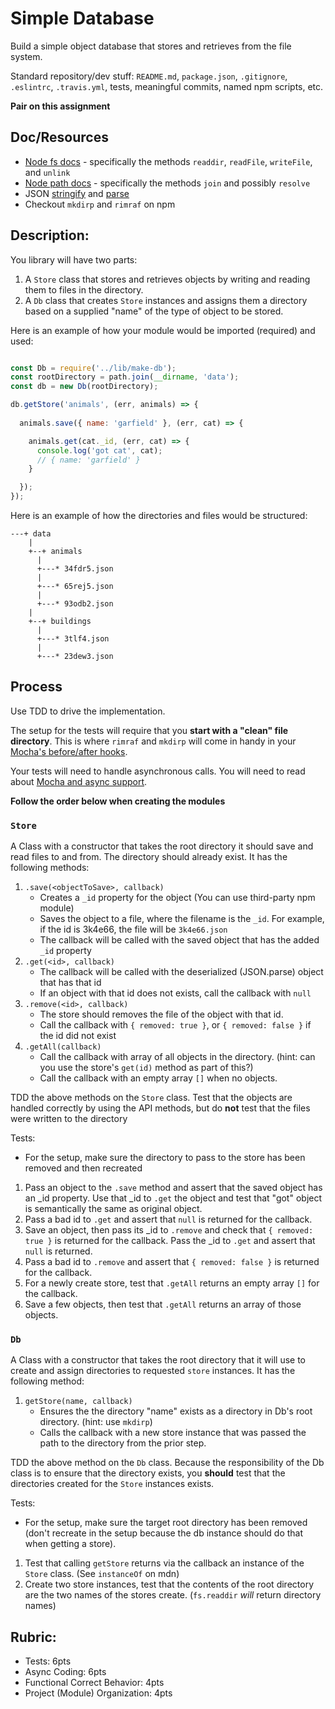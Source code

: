 Simple Database
===

Build a simple object database that stores and retrieves from the file system.

Standard repository/dev stuff: `README.md`, `package.json`, `.gitignore`, `.eslintrc`, `.travis.yml`, tests, meaningful commits, named npm scripts, etc.

**Pair on this assignment**

## Doc/Resources
* [Node fs docs](https://nodejs.org/api/fs.html) - specifically the methods `readdir`, `readFile`, `writeFile`, and `unlink`
* [Node path docs](https://nodejs.org/api/path.html) - specifically the methods `join` and possibly `resolve`
* JSON [stringify](https://developer.mozilla.org/en-US/docs/Web/JavaScript/Reference/Global_Objects/JSON/stringify)
and [parse](https://developer.mozilla.org/en-US/docs/Web/JavaScript/Reference/Global_Objects/JSON/parse)
* Checkout `mkdirp` and `rimraf` on npm

## Description:

You library will have two parts:

1. A `Store` class that stores and retrieves objects by writing and reading them to files in the directory.
2. A `Db` class that creates `Store` instances and assigns them a directory based on a supplied "name" of the type of object to be stored.

Here is an example of how your module would be imported (required) and used:

```js

const Db = require('../lib/make-db');
const rootDirectory = path.join(__dirname, 'data');
const db = new Db(rootDirectory);

db.getStore('animals', (err, animals) => {
  
  animals.save({ name: 'garfield' }, (err, cat) => {

    animals.get(cat._id, (err, cat) => {
      console.log('got cat', cat);
      // { name: 'garfield' }
    } 

  });
});
```

Here is an example of how the directories and files would be structured:

```
---+ data
    |
    +--+ animals
      |
      +---* 34fdr5.json
      |
      +---* 65rej5.json
      |
      +---* 93odb2.json
    |
    +--+ buildings
      |
      +---* 3tlf4.json
      |
      +---* 23dew3.json
```

## Process

Use TDD to drive the implementation. 

The setup for the tests will require that you **start with a "clean" file directory**. This is where `rimraf` and `mkdirp` will come in handy in your [Mocha's before/after hooks](https://mochajs.org/#hooks). 

Your tests will need to handle asynchronous calls.  You will need to read about [Mocha and async support](https://mochajs.org/#asynchronous-code).

**Follow the order below when creating the modules**

### `Store`

A Class with a constructor that takes the root directory it should save and read files to and from. The directory should already exist. It has the following methods:

1. `.save(<objectToSave>, callback)`
    * Creates a `_id` property for the object (You can use third-party npm module)
    * Saves the object to a file, where the filename is the `_id`. For example, if the id is 3k4e66, the file will be `3k4e66.json`
    * The callback will be called with the saved object that has the added `_id` property
1. `.get(<id>, callback)`
    * The callback will be called with the deserialized (JSON.parse) object that has that id
    * If an object with that id does not exists, call the callback with `null`
1. `.remove(<id>, callback)`
    * The store should removes the file of the object with that id.
    * Call the callback with `{ removed: true }`, or `{ removed: false }` if the id did not exist
1. `.getAll(callback)`
    * Call the callback with array of all objects in the directory. (hint: can you use the store's `get(id)` method as part of this?) 
    * Call the callback with an empty array `[]` when no objects.

TDD the above methods on the `Store` class. Test that the objects are handled correctly by using the API methods, but do **not** test that the files were written to the directory

Tests:

* For the setup, make sure the directory to pass to the store has been removed and then
recreated

1. Pass an object to the `.save` method and assert that the saved object has an _id property. Use that _id to `.get` the object and test that "got" object is semantically the same as original object.
2. Pass a bad id to `.get` and assert that `null` is returned for the callback.
3. Save an object, then pass its _id to `.remove` and check that `{ removed: true }` is returned
for the callback. Pass the _id to `.get` and assert that `null` is returned.
4. Pass a bad id to `.remove` and assert that `{ removed: false }` is returned
for the callback.
5. For a newly create store, test that `.getAll` returns an empty array `[]` for the callback.
6. Save a few objects, then test that `.getAll` returns an array of those objects.

### `Db`

A Class with a constructor that takes the root directory that it will use to create and assign directories to requested `store` instances. It has the following method:


1. `getStore(name, callback)`
    * Ensures the the directory "name" exists as a directory in Db's root directory. (hint: use `mkdirp`)
    * Calls the callback with a new store instance that was passed the path to the directory from the prior step.
   
TDD the above method on the `Db` class. Because the responsibility of the Db class is to ensure that the directory exists, you **should** test that the directories created for the `Store` instances exists.

Tests:

* For the setup, make sure the target root directory has been removed (don't recreate in the setup because the db instance should do that when getting a store).

1. Test that calling `getStore` returns via the callback an instance of the `Store` class. (See `instanceOf` on mdn) 
1. Create two store instances, test that the contents of the root directory are the two names of the stores create. (`fs.readdir` _will_ return directory names)

## Rubric:

* Tests: 6pts
* Async Coding: 6pts
* Functional Correct Behavior: 4pts
* Project (Module) Organization: 4pts
